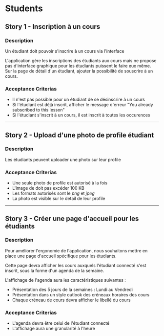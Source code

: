 Students
====

## Story 1 - Inscription à un cours
### Description
Un étudiant doit pouvoir s'inscrire à un cours via l'interface

L'application gère les inscriptions des étudiants aux cours mais ne propose pas d'interface graphique pour les étudiants puissent le faire eux même.
Sur la page de détail d'un étudiant, ajouter la possibilité de souscrire à un cours.

### Acceptance Criterias
* Il n'est pas possible pour un étudiant de se désinscrire à un cours
* Si l'étudiant est déjà inscrit, afficher le message d'erreur "You already subscribed to this lesson"
* Si l'étudiant s'inscrit à un cours, il est inscrit à toutes les occurences

---

## Story 2 - Upload d'une photo de profile étudiant
### Description
Les étudiants peuvent uploader une photo sur leur profile

### Acceptance Criterias
* Une seule photo de profile est autorisé à la fois
* L'image de doit pas excéder 100 KB
* Les formats autorisés sont le *png* et *jpeg*
* La photo est visible sur le detail de leur profile

---

## Story 3 - Créer une page d'accueil pour les étudiants
### Description
Pour améliorer l'ergonomie de l'application, nous souhaitons mettre en place une page d'accueil spécifique pour les étudiants.

Cette page devra afficher les cours auxquels l'étudiant connecté s'est inscrit, sous la forme d'un agenda de la semaine.

L'affichage de l'agenda aura les caractéristiques suivantes :
* Présentation des 5 jours de la semaines : Lundi au Vendredi
* Présentation dans un style outlook des créneaux horaires des cours
* Chaque créneau de cours devra afficher le libellé du cours

### Acceptance Criterias
* L'agenda devra être celui de l'étudiant connecté
* L'affichage aura une granularité à l'heure

